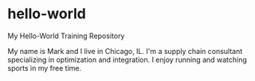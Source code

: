 # hello-world
My Hello-World Training Repository 

My name is Mark and I live in Chicago, IL.  I'm a supply chain consultant specializing in optimization and integration.  I enjoy running and watching sports in my free time. 

